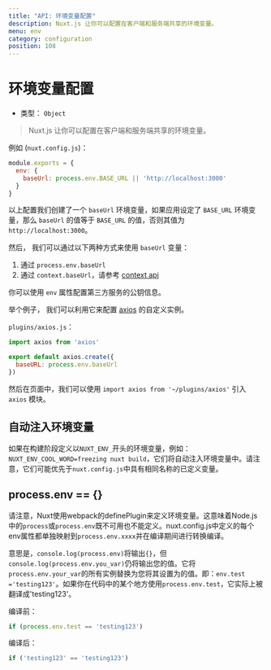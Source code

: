 ```yaml
---
title: "API: 环境变量配置"
description: Nuxt.js 让你可以配置在客户端和服务端共享的环境变量。
menu: env
category: configuration
position: 108
---
```


# 环境变量配置

- 类型： `Object`

> Nuxt.js 让你可以配置在客户端和服务端共享的环境变量。

例如 (`nuxt.config.js`)：

```js
module.exports = {
  env: {
    baseUrl: process.env.BASE_URL || 'http://localhost:3000'
  }
}
```

以上配置我们创建了一个 `baseUrl` 环境变量，如果应用设定了 `BASE_URL` 环境变量，那么 `baseUrl` 的值等于 `BASE_URL` 的值，否则其值为 `http://localhost:3000`。

然后， 我们可以通过以下两种方式来使用 `baseUrl` 变量：
1. 通过 `process.env.baseUrl`
2. 通过 `context.baseUrl`，请参考 [context api](/api#上下文对象)

你可以使用 `env` 属性配置第三方服务的公钥信息。

举个例子， 我们可以利用它来配置 [axios](https://github.com/mzabriskie/axios) 的自定义实例。

`plugins/axios.js`：
```js
import axios from 'axios'

export default axios.create({
  baseURL: process.env.baseUrl
})
```

然后在页面中，我们可以使用 `import axios from '~/plugins/axios'` 引入 `axios` 模块。

## 自动注入环境变量

如果在构建阶段定义以`NUXT_ENV_`开头的环境变量，例如：`NUXT_ENV_COOL_WORD=freezing nuxt build`，它们将自动注入环境变量中。请注意，它们可能优先于`nuxt.config.js`中具有相同名称的已定义变量。

## process.env == {}

请注意，Nuxt使用webpack的definePlugin来定义环境变量。这意味着Node.js中的`process`或`process.env`既不可用也不能定义。nuxt.config.js中定义的每个env属性都单独映射到`process.env.xxxx`并在编译期间进行转换编译。

意思是，`console.log(process.env)`将输出`{}`，但`console.log(process.env.you_var)`仍将输出您的值。它将`process.env.your_var`的所有实例替换为您将其设置为的值。即：`env.test ='testing123'`。如果你在代码中的某个地方使用`process.env.test`，它实际上被翻译成'testing123'。

编译前：

```js
if (process.env.test == 'testing123')
```

编译后：

```js
if ('testing123' == 'testing123')
```
